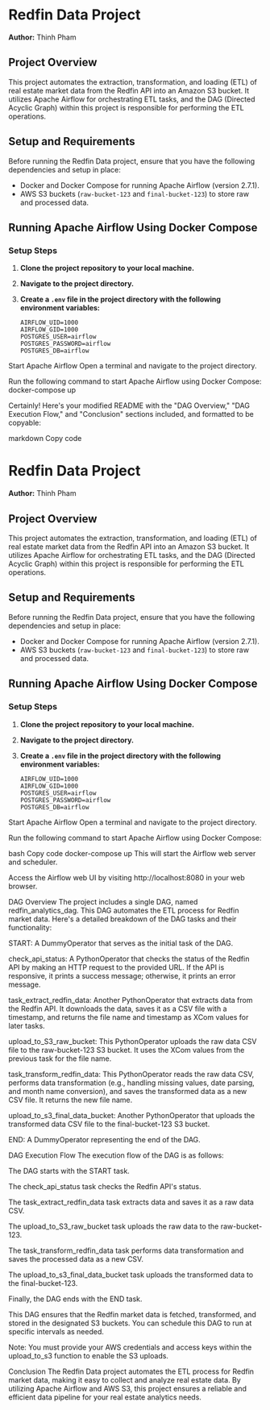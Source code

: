 # Redfin Data Project

**Author:** Thinh Pham

## Project Overview

This project automates the extraction, transformation, and loading (ETL) of real estate market data from the Redfin API into an Amazon S3 bucket. It utilizes Apache Airflow for orchestrating ETL tasks, and the DAG (Directed Acyclic Graph) within this project is responsible for performing the ETL operations.

## Setup and Requirements

Before running the Redfin Data project, ensure that you have the following dependencies and setup in place:

- Docker and Docker Compose for running Apache Airflow (version 2.7.1).
- AWS S3 buckets (`raw-bucket-123` and `final-bucket-123`) to store raw and processed data.

## Running Apache Airflow Using Docker Compose

### Setup Steps

1. **Clone the project repository to your local machine.**

2. **Navigate to the project directory.**

3. **Create a `.env` file in the project directory with the following environment variables:**

   ```env
   AIRFLOW_UID=1000
   AIRFLOW_GID=1000
   POSTGRES_USER=airflow
   POSTGRES_PASSWORD=airflow
   POSTGRES_DB=airflow
   
Start Apache Airflow
Open a terminal and navigate to the project directory.

Run the following command to start Apache Airflow using Docker Compose:
docker-compose up

Certainly! Here's your modified README with the "DAG Overview," "DAG Execution Flow," and "Conclusion" sections included, and formatted to be copyable:

markdown
Copy code
# Redfin Data Project

**Author:** Thinh Pham

## Project Overview

This project automates the extraction, transformation, and loading (ETL) of real estate market data from the Redfin API into an Amazon S3 bucket. It utilizes Apache Airflow for orchestrating ETL tasks, and the DAG (Directed Acyclic Graph) within this project is responsible for performing the ETL operations.

## Setup and Requirements

Before running the Redfin Data project, ensure that you have the following dependencies and setup in place:

- Docker and Docker Compose for running Apache Airflow (version 2.7.1).
- AWS S3 buckets (`raw-bucket-123` and `final-bucket-123`) to store raw and processed data.

## Running Apache Airflow Using Docker Compose

### Setup Steps

1. **Clone the project repository to your local machine.**

2. **Navigate to the project directory.**

3. **Create a `.env` file in the project directory with the following environment variables:**

   ```env
   AIRFLOW_UID=1000
   AIRFLOW_GID=1000
   POSTGRES_USER=airflow
   POSTGRES_PASSWORD=airflow
   POSTGRES_DB=airflow
Start Apache Airflow
Open a terminal and navigate to the project directory.

Run the following command to start Apache Airflow using Docker Compose:

bash
Copy code
docker-compose up
This will start the Airflow web server and scheduler.

Access the Airflow web UI by visiting http://localhost:8080 in your web browser.

DAG Overview
The project includes a single DAG, named redfin_analytics_dag. This DAG automates the ETL process for Redfin market data. Here's a detailed breakdown of the DAG tasks and their functionality:

START: A DummyOperator that serves as the initial task of the DAG.

check_api_status: A PythonOperator that checks the status of the Redfin API by making an HTTP request to the provided URL. If the API is responsive, it prints a success message; otherwise, it prints an error message.

task_extract_redfin_data: Another PythonOperator that extracts data from the Redfin API. It downloads the data, saves it as a CSV file with a timestamp, and returns the file name and timestamp as XCom values for later tasks.

upload_to_S3_raw_bucket: This PythonOperator uploads the raw data CSV file to the raw-bucket-123 S3 bucket. It uses the XCom values from the previous task for the file name.

task_transform_redfin_data: This PythonOperator reads the raw data CSV, performs data transformation (e.g., handling missing values, date parsing, and month name conversion), and saves the transformed data as a new CSV file. It returns the new file name.

upload_to_s3_final_data_bucket: Another PythonOperator that uploads the transformed data CSV file to the final-bucket-123 S3 bucket.

END: A DummyOperator representing the end of the DAG.

DAG Execution Flow
The execution flow of the DAG is as follows:

The DAG starts with the START task.

The check_api_status task checks the Redfin API's status.

The task_extract_redfin_data task extracts data and saves it as a raw data CSV.

The upload_to_S3_raw_bucket task uploads the raw data to the raw-bucket-123.

The task_transform_redfin_data task performs data transformation and saves the processed data as a new CSV.

The upload_to_s3_final_data_bucket task uploads the transformed data to the final-bucket-123.

Finally, the DAG ends with the END task.

This DAG ensures that the Redfin market data is fetched, transformed, and stored in the designated S3 buckets. You can schedule this DAG to run at specific intervals as needed.

Note: You must provide your AWS credentials and access keys within the upload_to_s3 function to enable the S3 uploads.

Conclusion
The Redfin Data project automates the ETL process for Redfin market data, making it easy to collect and analyze real estate data. By utilizing Apache Airflow and AWS S3, this project ensures a reliable and efficient data pipeline for your real estate analytics needs.

